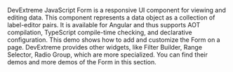 DevExtreme JavaScript Form is a responsive UI component for viewing and editing data. This component represents a data object as a collection of label-editor pairs. It is available for Angular and thus supports AOT compilation, TypeScript compile-time checking, and declarative configuration. This demo shows how to add and customize the Form on a page. DevExtreme provides other widgets, like Filter Builder, Range Selector, Radio Group, which are more specialized. You can find their demos and more demos of the Form in this section.

